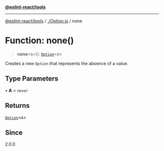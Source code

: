 [**@eslint-react/tools**](../../README.md)

***

[@eslint-react/tools](../../README.md) / [./Option.js](../README.md) / none

# Function: none()

> **none**\<`A`\>(): [`Option`](../type-aliases/Option.md)\<`A`\>

Creates a new `Option` that represents the absence of a value.

## Type Parameters

• **A** = `never`

## Returns

[`Option`](../type-aliases/Option.md)\<`A`\>

## Since

2.0.0
